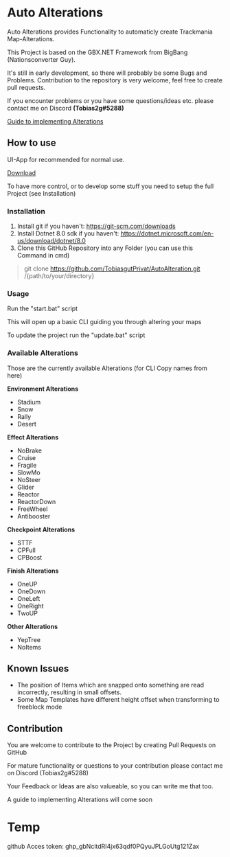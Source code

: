 # Auto Alterations
Auto Alterations provides Functionality to automaticly create Trackmania Map-Alterations.

This Project is based on the GBX.NET Framework from BigBang (Nationsconverter Guy).

It's still in early development, so there will probably be some Bugs and Problems. Contribution to the repository is very welcome, feel free to create pull requests.

If you encounter problems or you have some questions/ideas etc. please contact me on Discord <strong>(Tobias2g#5288)</strong>

[Guide to implementing Alterations](https://docs.google.com/document/d/1h8qPXhsJ8d_mmbTFmXU-r2CUU0RKPhpXaWtdgJrJLeM/edit?usp=sharing)
## How to use
UI-App for recommended for normal use.

[Download](https://1drv.ms/u/c/bf971998d3da6c52/EdpzD5D_ModDlt00VIA7MOwBXzTzdBbICkWemIKLqgChnw?e=hie2hq)

To have more control, or to develop some stuff you need to setup the full Project (see Installation)

### Installation
1. Install git if you haven't: https://git-scm.com/downloads
2. Install Dotnet 8.0 sdk if you haven't: https://dotnet.microsoft.com/en-us/download/dotnet/8.0
3. Clone this GitHub Repository into any Folder (you can use this Command in cmd)
> git clone https://github.com/TobiasgutPrivat/AutoAlteration.git /{path/to/your/directory}

<!--
There can be an issue with nuget source.
In that case make sure you have correct package source using:
> dotnet nuget add source https://api.nuget.org/v3/index.json
-->

### Usage
Run the "start.bat" script

This will open up a basic CLI guiding you through altering your maps

To update the project run the "update.bat" script

### Available Alterations
Those are the currently available Alterations (for CLI Copy names from here)

<strong>Environment Alterations</strong>
- Stadium
- Snow
- Rally
- Desert

<strong>Effect Alterations</strong>
- NoBrake
- Cruise
- Fragile
- SlowMo
- NoSteer
- Glider
- Reactor
- ReactorDown
- FreeWheel
- Antibooster

<strong>Checkpoint Alterations</strong>
- STTF
- CPFull
- CPBoost

<strong>Finish Alterations</strong>
- OneUP
- OneDown
- OneLeft
- OneRight
- TwoUP

<strong>Other Alterations</strong>
- YepTree
- NoItems

## Known Issues
- The position of Items which are snapped onto something are read incorrectly, resulting in small offsets.
- Some Map Templates have different height offset when transforming to freeblock mode

## Contribution
You are welcome to contribute to the Project by creating Pull Requests on GitHub

For mature functionality or questions to your contribution please contact me on Discord (Tobias2g#5288)

Your Feedback or Ideas are also valueable, so you can write me that too.

A guide to implementing Alterations will come soon

# Temp
github Acces token: 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